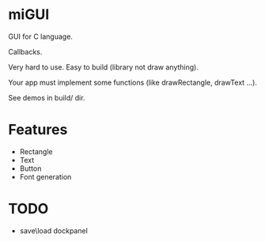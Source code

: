 # miGUI

GUI for C language.

Callbacks.

Very hard to use. Easy to build (library not draw anything).

Your app must implement some functions (like drawRectangle, drawText ...).

See demos in build/ dir.

# Features

* Rectangle
* Text
* Button
* Font generation

# TODO

* save\load dockpanel


